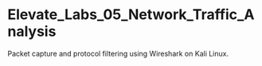 # Elevate_Labs_05_Network_Traffic_Analysis
Packet capture and protocol filtering using Wireshark on Kali Linux.
